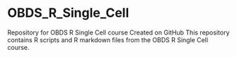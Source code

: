 # OBDS_R_Single_Cell
Repository for OBDS R Single Cell course
Created on GitHub
This repository contains R scripts and R markdown files from the OBDS R Single Cell course.
